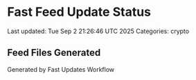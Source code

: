 # Fast Feed Update Status
Last updated: Tue Sep  2 21:26:46 UTC 2025
Categories: crypto

## Feed Files Generated

Generated by Fast Updates Workflow
